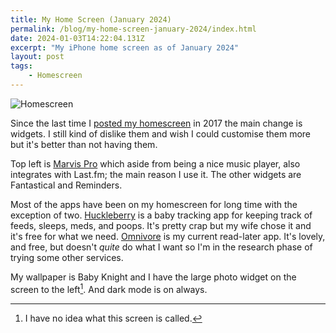 ```yaml
---
title: My Home Screen (January 2024)
permalink: /blog/my-home-screen-january-2024/index.html
date: 2024-01-03T14:22:04.131Z
excerpt: "My iPhone home screen as of January 2024"
layout: post
tags:
    - Homescreen
---
```


![Homescreen](https://cdn.rknight.me/site/homescreen-jan-2024.png)

Since the last time I [posted my homescreen](/blog/homescreen-november-2017/) in 2017 the main change is widgets. I still kind of dislike them and wish I could customise them more but it's better than not having them.

Top left is [Marvis Pro](https://apps.apple.com/gb/app/marvis-pro/id1447768809) which aside from being a nice music player, also integrates with Last.fm; the main reason I use it. The other widgets are Fantastical and Reminders.

Most of the apps have been on my homescreen for long time with the exception of two. [Huckleberry](https://huckleberrycare.com) is a baby tracking app for keeping track of feeds, sleeps, meds, and poops. It's pretty crap but my wife chose it and it's free for what we need. [Omnivore](https://omnivore.app/home) is my current read-later app. It's lovely, and free, but doesn't _quite_ do what I want so I'm in the research phase of trying some other services.

My wallpaper is Baby Knight and I have the large photo widget on the screen to the left[^1]. And dark mode is on always.

[^1]: I have no idea what this screen is called.